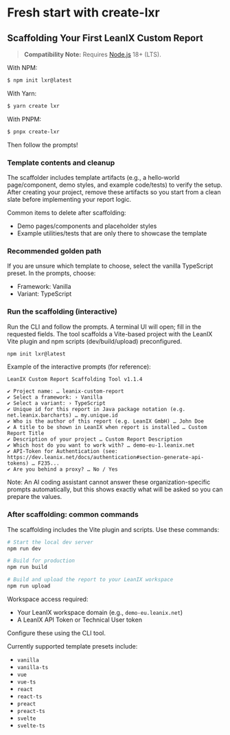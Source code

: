 # Fresh start with create-lxr

## Scaffolding Your First LeanIX Custom Report

> **Compatibility Note:**
> Requires [Node.js](https://nodejs.org/en/) 18+ (LTS).

With NPM:

```bash
$ npm init lxr@latest
```

With Yarn:

```bash
$ yarn create lxr
```

With PNPM:

```bash
$ pnpx create-lxr
```

Then follow the prompts!

### Template contents and cleanup

The scaffolder includes template artifacts (e.g., a hello‑world page/component, demo styles, and example code/tests) to verify the setup. After creating your project, remove these artifacts so you start from a clean slate before implementing your report logic.

Common items to delete after scaffolding:
- Demo pages/components and placeholder styles
- Example utilities/tests that are only there to showcase the template

### Recommended golden path

If you are unsure which template to choose, select the vanilla TypeScript preset. In the prompts, choose:
- Framework: Vanilla
- Variant: TypeScript

### Run the scaffolding (interactive)

Run the CLI and follow the prompts. A terminal UI will open; fill in the requested fields. The tool scaffolds a Vite-based project with the LeanIX Vite plugin and npm scripts (dev/build/upload) preconfigured.

```bash
npm init lxr@latest
```

Example of the interactive prompts (for reference):

```
LeanIX Custom Report Scaffolding Tool v1.1.4

✔ Project name: … leanix-custom-report
✔ Select a framework: › Vanilla
✔ Select a variant: › TypeScript
✔ Unique id for this report in Java package notation (e.g. net.leanix.barcharts) … my.unique.id
✔ Who is the author of this report (e.g. LeanIX GmbH) … John Doe
✔ A title to be shown in LeanIX when report is installed … Custom Report Title
✔ Description of your project … Custom Report Description
✔ Which host do you want to work with? … demo-eu-1.leanix.net
✔ API-Token for Authentication (see: https://dev.leanix.net/docs/authentication#section-generate-api-tokens) … F235...
✔ Are you behind a proxy? … No / Yes
```

Note: An AI coding assistant cannot answer these organization-specific prompts automatically, but this shows exactly what will be asked so you can prepare the values.

### After scaffolding: common commands

The scaffolding includes the Vite plugin and scripts. Use these commands:

```bash
# Start the local dev server
npm run dev

# Build for production
npm run build

# Build and upload the report to your LeanIX workspace
npm run upload
```

Workspace access required:
- Your LeanIX workspace domain (e.g., `demo-eu.leanix.net`)
- A LeanIX API Token or Technical User token

Configure these using the CLI tool.

Currently supported template presets include:

- `vanilla`
- `vanilla-ts`
- `vue`
- `vue-ts`
- `react`
- `react-ts`
- `preact`
- `preact-ts`
- `svelte`
- `svelte-ts`